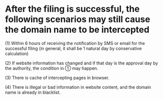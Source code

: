 # **After the filing is successful, the following scenarios may still cause the domain name to be intercepted**

(1) Within 6 hours of receiving the notification by SMS or email for the successful filing (in general, it shall be 1 natural day by conservative calculation)

(2) If website information has changed and if that day is the approval day by the authority, the condition in ① may happen.

(3) There is cache of intercepting pages in browser.

(4) There is illegal or bad information in website content, and the domain name is already in blacklist.